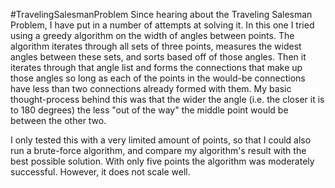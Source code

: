 #TravelingSalesmanProblem
Since hearing about the Traveling Salesman Problem, I have put in a number of attempts at solving it. In this one I tried using a greedy algorithm on the width of angles between points. The algorithm iterates through all sets of three points, measures the widest angles between these sets, and sorts based off of those angles. Then it iterates through that angle list and forms the connections that make up those angles so long as each of the points in the would-be connections have less than two connections already formed with them. My basic thought-process behind this was that the wider the angle (i.e. the closer it is to 180 degrees) the less "out of the way" the middle point would be between the other two.

I only tested this with a very limited amount of points, so that I could also run a brute-force algorithm, and compare my algorithm's result with the best possible solution. With only five points the algorithm was moderately successful. However, it does not scale well.
